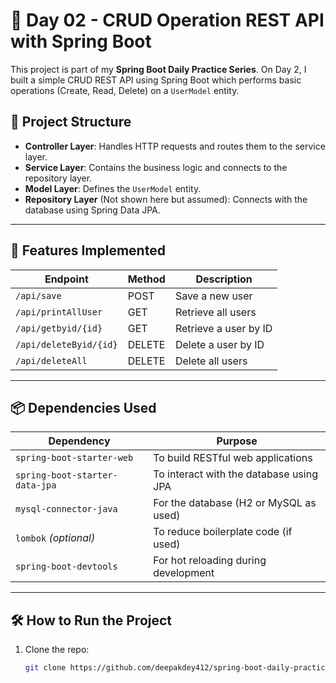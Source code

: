 # 🚀 Day 02 - CRUD Operation REST API with Spring Boot

This project is part of my **Spring Boot Daily Practice Series**. On Day 2, I built a simple CRUD REST API using Spring Boot which performs basic operations (Create, Read, Delete) on a `UserModel` entity.

## 📁 Project Structure

- **Controller Layer**: Handles HTTP requests and routes them to the service layer.
- **Service Layer**: Contains the business logic and connects to the repository layer.
- **Model Layer**: Defines the `UserModel` entity.
- **Repository Layer** (Not shown here but assumed): Connects with the database using Spring Data JPA.

---

## 📌 Features Implemented

| Endpoint                     | Method   | Description                         |
|-----------------------------|----------|-------------------------------------|
| `/api/save`                 | POST     | Save a new user                     |
| `/api/printAllUser`         | GET      | Retrieve all users                  |
| `/api/getbyid/{id}`         | GET      | Retrieve a user by ID               |
| `/api/deleteByid/{id}`      | DELETE   | Delete a user by ID                 |
| `/api/deleteAll`            | DELETE   | Delete all users                    |

---

## 📦 Dependencies Used

| Dependency                   | Purpose                                          |
|-----------------------------|--------------------------------------------------|
| `spring-boot-starter-web`   | To build RESTful web applications                |
| `spring-boot-starter-data-jpa` | To interact with the database using JPA       |
| `mysql-connector-java` | For the database (H2 or MySQL as used)     |
| `lombok` *(optional)*        | To reduce boilerplate code (if used)             |
| `spring-boot-devtools`      | For hot reloading during development             |

---

## 🛠 How to Run the Project

1. Clone the repo:
   ```bash
   git clone https://github.com/deepakdey412/spring-boot-daily-practice.git
